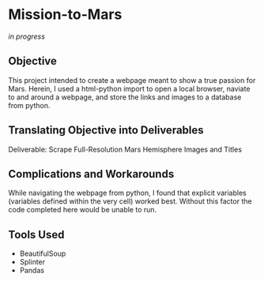 # Mission-to-Mars
_in progress_

## Objective
This project intended to create a webpage meant to show a true passion for Mars. Herein, I used a html-python import to open a local browser, naviate to and around a webpage, and store the links and images to a database from python. 

## Translating Objective into Deliverables
Deliverable: Scrape Full-Resolution Mars Hemisphere Images and Titles

## Complications and Workarounds 
While navigating the webpage from python, I found that explicit variables (variables defined within the very cell) worked best. Without this factor the code completed here would be unable to run.

## Tools Used
- BeautifulSoup
- Splinter
- Pandas
